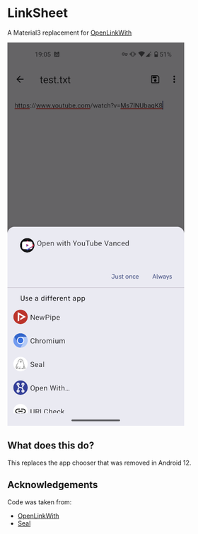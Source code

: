 # LinkSheet

A Material3 replacement for [OpenLinkWith](https://github.com/tasomaniac/OpenLinkWith)

![](readme/screenshot.png)

## What does this do?

This replaces the app chooser that was removed in Android 12. 

## Acknowledgements

Code was taken from:

* [OpenLinkWith](https://github.com/tasomaniac/OpenLinkWith)
* [Seal](https://github.com/JunkFood02/Seal)


